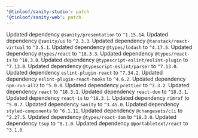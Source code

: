 ```yaml
---
'@tinloof/sanity-studio': patch
'@tinloof/sanity-web': patch
---
```


Updated dependency `@sanity/presentation` to `^1.15.14`.
Updated dependency `@sanity/ui` to `^2.3.3`.
Updated dependency `@tanstack/react-virtual` to `^3.5.1`.
Updated dependency `@types/lodash` to `^4.17.5`.
Updated dependency `@types/react` to `^18.3.3`.
Updated dependency `@types/react-is` to `^18.3.0`.
Updated dependency `@typescript-eslint/eslint-plugin` to `^7.13.0`.
Updated dependency `@typescript-eslint/parser` to `^7.13.0`.
Updated dependency `eslint-plugin-react` to `^7.34.2`.
Updated dependency `eslint-plugin-react-hooks` to `^4.6.2`.
Updated dependency `npm-run-all2` to `^5.0.0`.
Updated dependency `prettier` to `^3.3.2`.
Updated dependency `react` to `^18.3.1`.
Updated dependency `react-dom` to `^18.3.1`.
Updated dependency `react-is` to `^18.3.1`.
Updated dependency `rimraf` to `^5.0.7`.
Updated dependency `sanity` to `^3.45.0`.
Updated dependency `styled-components` to `^6.1.11`.
Updated dependency `@changesets/cli` to `^2.27.5`.
Updated dependency `@types/react-dom` to `^18.3.0`.
Updated dependency `tsup` to `^8.1.0`.
Updated dependency `@portabletext/react` to `^3.1.0`.
